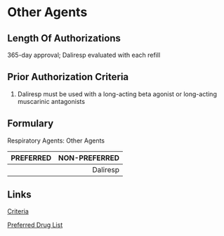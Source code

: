 # Other Agents

## Length Of Authorizations

365-day approval; Daliresp evaluated with each refill

## Prior Authorization Criteria

1. Daliresp must be used with a long-acting beta agonist or long-acting muscarinic antagonists

## Formulary

Respiratory Agents: Other Agents

| PREFERRED | NON-PREFERRED |
| :-------- | ------------: |
|           | Daliresp      |

## Links

[Criteria](https://pharmacy.medicaid.ohio.gov/sites/default/files/20220415_UPDL_Criteria_FINAL_.pdf#page=96)

[Preferred Drug List](https://pharmacy.medicaid.ohio.gov/sites/default/files/20220701_UPDL_FINAL.pdf#page=31)